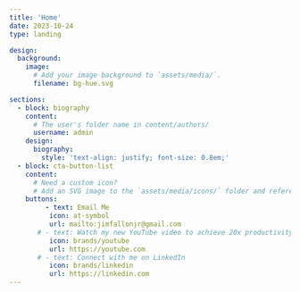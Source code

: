 ```yaml
---
title: 'Home'
date: 2023-10-24
type: landing

design:
  background:
    image:
      # Add your image background to `assets/media/`.
      filename: bg-hue.svg

sections:
  - block: biography
    content:
      # The user's folder name in content/authors/
      username: admin
    design:
      biography:
        style: 'text-align: justify; font-size: 0.8em;'
  - block: cta-button-list
    content:
      # Need a custom icon?
      # Add an SVG image to the `assets/media/icons/` folder and reference it in the `icon` field below
    buttons:
         - text: Email Me
          icon: at-symbol
          url: mailto:jimfallonjr@gmail.com
       # - text: Watch my new YouTube video to achieve 20x productivity
          icon: brands/youtube
          url: https://youtube.com
       # - text: Connect with me on LinkedIn
          icon: brands/linkedin
          url: https://linkedin.com
---
```

